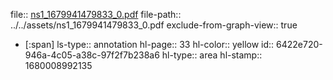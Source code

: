 file:: [ns1_1679941479833_0.pdf](../../assets/ns1_1679941479833_0.pdf)
file-path:: ../../assets/ns1_1679941479833_0.pdf
exclude-from-graph-view:: true

- [:span]
  ls-type:: annotation
  hl-page:: 33
  hl-color:: yellow
  id:: 6422e720-946a-4c05-a38c-97f2f7b238a6
  hl-type:: area
  hl-stamp:: 1680008992135
